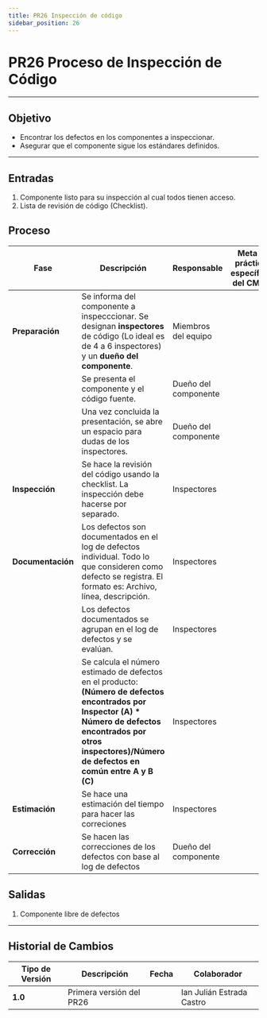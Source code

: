```yaml
---
title: PR26 Inspección de código
sidebar_position: 26
---
```


# PR26 Proceso de Inspección de Código

---

## Objetivo

- Encontrar los defectos en los componentes a inspeccionar.
- Asegurar que el componente sigue los estándares definidos.

---

## Entradas
1. Componente listo para su inspección al cual todos tienen acceso.
2. Lista de revisión de código (Checklist).

## Proceso

| Fase              | Descripción    | Responsable             | Meta y práctica específica del CMMI    |
| ----------------- | -------------- | ----------------------- | -------------------------------------- |
| **Preparación**   | Se informa del componente a inspecccionar. Se designan **inspectores** de código (Lo ideal es de 4 a 6 inspectores) y un **dueño del componente**. | Miembros del equipo | |
|                   | Se presenta el componente y el código fuente. | Dueño del componente | |
|                   | Una vez concluida la presentación, se abre un espacio para dudas de los inspectores. | Dueño del componente | |
| **Inspección**    | Se hace la revisión del código usando la checklist. La inspección debe hacerse por separado. | Inspectores | |
| **Documentación** | Los defectos son documentados en el log de defectos individual. Todo lo que consideren como defecto se registra. El formato es: Archivo, línea, descripción. | Inspectores | |
|                   | Los defectos documentados se agrupan en el log de defectos y se evalúan. | Inspectores | |
|                   | Se calcula el número estimado de defectos en el producto: **(Número de defectos encontrados por Inspector (A) * Número de defectos encontrados por otros inspectores)/Número de defectos en común entre A y B (C)** | Inspectores | |
| **Estimación**    | Se hace una estimación del tiempo para hacer las correciones | Inspectores | |
| **Corrección**    | Se hacen las correcciones de los defectos con base al log de defectos | Dueño del componente | |

## Salidas

1. Componente libre de defectos

---

## Historial de Cambios

| **Tipo de Versión** | **Descripción**                               | **Fecha**  | **Colaborador**           |
| ------------------- | --------------------------------------------- | ---------- | ------------------------- |
| **1.0**             | Primera versión del PR26                      |  | Ian Julián Estrada Castro |
